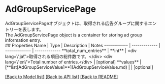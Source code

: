# AdGroupServicePage

<div lang=\"ja\">AdGroupServicePageオブジェクトは、取得される広告グループに関するエントリーを表します。</div> <div lang=\"en\">The AdGroupServicePage object is a container for storing ad group information entry.</div> 
## Properties
Name | Type | Description | Notes
------------ | ------------- | ------------- | -------------
**total_num_entries** | **int** | &lt;div lang&#x3D;\&quot;ja\&quot;&gt;取得される項目の総件数です。&lt;/div&gt; &lt;div lang&#x3D;\&quot;en\&quot;&gt;Total number of entries.&lt;/div&gt;  | [optional] 
**values** | [**list[AdGroupServiceValue]**](AdGroupServiceValue.md) |  | [optional] 

[[Back to Model list]](../README.md#documentation-for-models) [[Back to API list]](../README.md#documentation-for-api-endpoints) [[Back to README]](../README.md)


